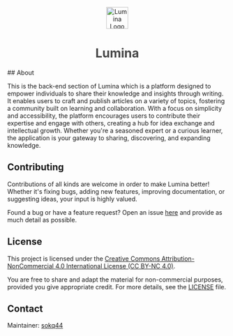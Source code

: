 <p align="center">
  <img width="50" src="https://illumina-me.org/images/logo.png" alt="Lumina Logo">
</p>

<h1 align="center" style="color: #484848; font-weight: bold;">Lumina</h1>
## About

This is the back-end section of Lumina which is a platform designed to empower individuals to share their knowledge and insights through writing. It enables users to craft and publish articles on a variety of topics, fostering a community built on learning and collaboration. With a focus on simplicity and accessibility, the platform encourages users to contribute their expertise and engage with others, creating a hub for idea exchange and intellectual growth. Whether you're a seasoned expert or a curious learner, the application is your gateway to sharing, discovering, and expanding knowledge.

## Contributing

Contributions of all kinds are welcome in order to make Lumina better! Whether it's fixing bugs, adding new features, improving documentation, or suggesting ideas, your input is highly valued.

Found a bug or have a feature request? Open an issue [here](https://github.com/sokq44/lumina-front-end/issues) and provide as much detail as possible.

## License

This project is licensed under the [Creative Commons Attribution-NonCommercial 4.0 International License (CC BY-NC 4.0)](https://creativecommons.org/licenses/by-nc/4.0/).

You are free to share and adapt the material for non-commercial purposes, provided you give appropriate credit. For more details, see the [LICENSE](./LICENSE.txt) file.

## Contact

Maintainer: [sokq44](mailto:sokq44@gmail.com)
